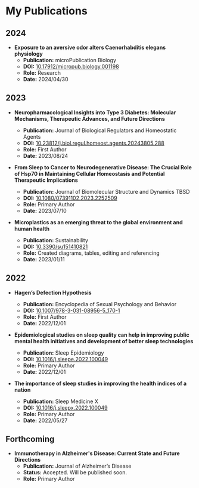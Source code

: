 # My Publications

## 2024
- **Exposure to an aversive odor alters Caenorhabditis elegans physiology**
  - **Publication:** microPublication Biology
  - **DOI:** [10.17912/micropub.biology.001198](https://doi.org/10.17912/micropub.biology.001198)
  - **Role:** Research
  - **Date:** 2024/04/30

## 2023
- **Neuropharmacological Insights into Type 3 Diabetes: Molecular Mechanisms, Therapeutic Advances, and Future Directions**
  - **Publication:** Journal of Biological Regulators and Homeostatic Agents
  - **DOI:** [10.23812/j.biol.regul.homeost.agents.20243805.288](https://doi.org/10.23812/j.biol.regul.homeost.agents.20243805.288)
  - **Role:** First Author
  - **Date:** 2023/08/24

- **From Sleep to Cancer to Neurodegenerative Disease: The Crucial Role of Hsp70 in Maintaining Cellular Homeostasis and Potential Therapeutic Implications**
  - **Publication:** Journal of Biomolecular Structure and Dynamics TBSD
  - **DOI:** [10.1080/07391102.2023.2252509](https://doi.org/10.1080/07391102.2023.2252509)
  - **Role:** Primary Author
  - **Date:** 2023/07/10

- **Microplastics as an emerging threat to the global environment and human health**
  - **Publication:** Sustainability
  - **DOI:** [10.3390/su151410821](https://doi.org/10.3390/su151410821)
  - **Role:** Created diagrams, tables, editing and referencing
  - **Date:** 2023/01/11

## 2022
- **Hagen’s Defection Hypothesis**
  - **Publication:** Encyclopedia of Sexual Psychology and Behavior
  - **DOI:** [10.1007/978-3-031-08956-5_170-1](https://doi.org/10.1007/978-3-031-08956-5_170-1)
  - **Role:** First Author
  - **Date:** 2022/12/01

- **Epidemiological studies on sleep quality can help in improving public mental health initiatives and development of better sleep technologies**
  - **Publication:** Sleep Epidemiology
  - **DOI:** [10.1016/j.sleepe.2022.100049](https://doi.org/10.1016/j.sleepe.2022.100049)
  - **Role:** Primary Author
  - **Date:** 2022/12/01

- **The importance of sleep studies in improving the health indices of a nation**
  - **Publication:** Sleep Medicine X
  - **DOI:** [10.1016/j.sleepx.2022.100049](https://doi.org/10.1016/j.sleepx.2022.100049)
  - **Role:** Primary Author
  - **Date:** 2022/05/27

## Forthcoming
- **Immunotherapy in Alzheimer's Disease: Current State and Future Directions**
  - **Publication:** Journal of Alzheimer’s Disease
  - **Status:** Accepted. Will be published soon.
  - **Role:** Primary Author

